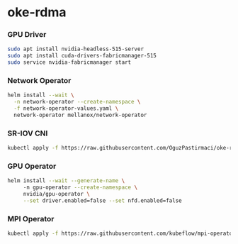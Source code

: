 # oke-rdma

### GPU Driver
```sh
sudo apt install nvidia-headless-515-server
sudo apt install cuda-drivers-fabricmanager-515
sudo service nvidia-fabricmanager start
```

### Network Operator
```sh
helm install --wait \
  -n network-operator --create-namespace \
  -f network-operator-values.yaml \
  network-operator mellanox/network-operator
```

### SR-IOV CNI
```sh
kubectl apply -f https://raw.githubusercontent.com/OguzPastirmaci/oke-rdma/main/sriov-cni-daemonset.yaml
```

### GPU Operator
```sh
helm install --wait --generate-name \                                                                         
     -n gpu-operator --create-namespace \
     nvidia/gpu-operator \
     --set driver.enabled=false --set nfd.enabled=false
```

### MPI Operator
```sh
kubectl apply -f https://raw.githubusercontent.com/kubeflow/mpi-operator/master/deploy/v2beta1/mpi-operator.yaml
```
